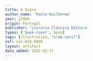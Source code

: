 ```yaml
---
title: A Ruína
author_name: 'Paulo-Guilherme'
year: y1969
origin: Portugal
publisher: 'Livraria Clássica Editora'
types: ['book-cover', book]
tags: [illustration, "slab serif"]
ref: sol-010-0009
layout: artifact
date_added: 2022-02-17
---
```

